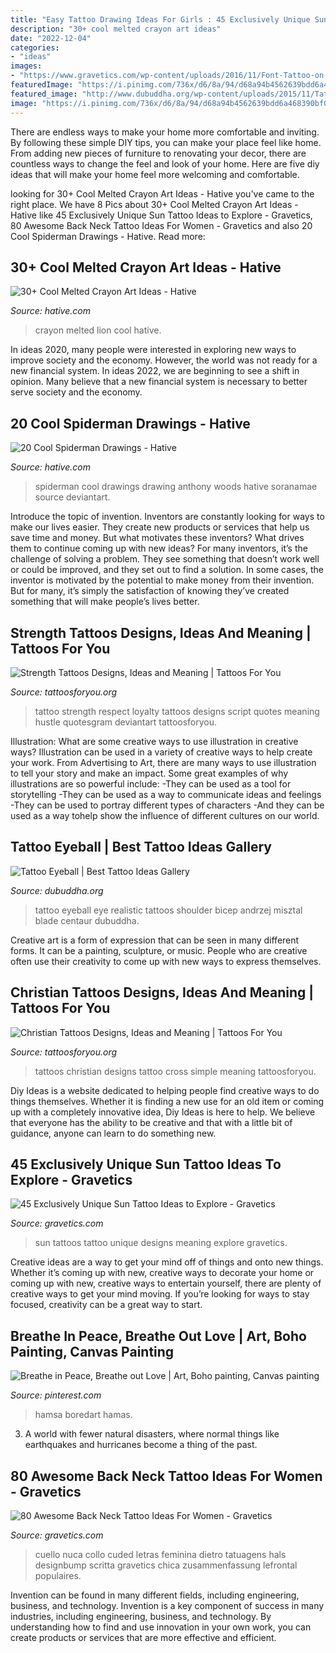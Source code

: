 ```yaml
---
title: "Easy Tattoo Drawing Ideas For Girls : 45 Exclusively Unique Sun Tattoo Ideas To Explore"
description: "30+ cool melted crayon art ideas"
date: "2022-12-04"
categories:
- "ideas"
images:
- "https://www.gravetics.com/wp-content/uploads/2016/11/Font-Tattoo-on-neck.jpg"
featuredImage: "https://i.pinimg.com/736x/d6/8a/94/d68a94b4562639bdd6a468390bf0a7af--breathe-in-canvas-paintings.jpg"
featured_image: "http://www.dubuddha.org/wp-content/uploads/2015/11/Tattoo-Eyeball.jpg"
image: "https://i.pinimg.com/736x/d6/8a/94/d68a94b4562639bdd6a468390bf0a7af--breathe-in-canvas-paintings.jpg"
---
```



There are endless ways to make your home more comfortable and inviting. By following these simple DIY tips, you can make your place feel like home. From adding new pieces of furniture to renovating your decor, there are countless ways to change the feel and look of your home. Here are five diy ideas that will make your home feel more welcoming and comfortable.

	

		
looking for 30+ Cool Melted Crayon Art Ideas - Hative you've came to the right place. We have 8 Pics about 30+ Cool Melted Crayon Art Ideas - Hative like 45 Exclusively Unique Sun Tattoo Ideas to Explore - Gravetics, 80 Awesome Back Neck Tattoo Ideas For Women - Gravetics and also 20 Cool Spiderman Drawings - Hative. Read more:
		
    
## 30+ Cool Melted Crayon Art Ideas - Hative

<img loading=lazy src="https://hative.com/wp-content/uploads/2014/04/melted-crayon-art/6-lion.jpg" onerror="this.onerror=null;this.src='https://tse4.mm.bing.net/th?id=OIP.sOliGzGfRDCIXUr85Sg2iwHaJ7&amp;pid=15.1';" alt="30+ Cool Melted Crayon Art Ideas - Hative">

_Source: hative.com_

>crayon melted lion cool hative. 

	

In ideas 2020, many people were interested in exploring new ways to improve society and the economy. However, the world was not ready for a new financial system. In ideas 2022, we are beginning to see a shift in opinion. Many believe that a new financial system is necessary to better serve society and the economy.

    
## 20 Cool Spiderman Drawings - Hative

<img loading=lazy src="https://hative.com/wp-content/uploads/2014/07/spiderman-drawings/6-spiderman-drawings.jpg" onerror="this.onerror=null;this.src='https://tse2.mm.bing.net/th?id=OIP.z5GgcAyBC4O8_uCadql1DQHaKN&amp;pid=15.1';" alt="20 Cool Spiderman Drawings - Hative">

_Source: hative.com_

>spiderman cool drawings drawing anthony woods hative soranamae source deviantart. 

	

Introduce the topic of invention.
Inventors are constantly looking for ways to make our lives easier. They create new products or services that help us save time and money. But what motivates these inventors? What drives them to continue coming up with new ideas?
For many inventors, it’s the challenge of solving a problem. They see something that doesn’t work well or could be improved, and they set out to find a solution. In some cases, the inventor is motivated by the potential to make money from their invention. But for many, it’s simply the satisfaction of knowing they’ve created something that will make people’s lives better.

    
## Strength Tattoos Designs, Ideas And Meaning | Tattoos For You

<img loading=lazy src="http://www.tattoosforyou.org/wp-content/uploads/2013/10/Strength-Tattoo-Ideas.jpg" onerror="this.onerror=null;this.src='https://tse1.mm.bing.net/th?id=OIP.XzyPjV5isrJBGa9f9VA6fQHaJ6&amp;pid=15.1';" alt="Strength Tattoos Designs, Ideas and Meaning | Tattoos For You">

_Source: tattoosforyou.org_

>tattoo strength respect loyalty tattoos designs script quotes meaning hustle quotesgram deviantart tattoosforyou. 

	

Illustration: What are some creative ways to use illustration in creative ways?
Illustration can be used in a variety of creative ways to help create your work. From Advertising to Art, there are many ways to use illustration to tell your story and make an impact. Some great examples of why illustrations are so powerful include: 
-They can be used as a tool for storytelling 
-They can be used as a way to communicate ideas and feelings 
-They can be used to portray different types of characters 
-And they can be used as a way tohelp show the influence of different cultures on our world.

    
## Tattoo Eyeball | Best Tattoo Ideas Gallery

<img loading=lazy src="http://www.dubuddha.org/wp-content/uploads/2015/11/Tattoo-Eyeball.jpg" onerror="this.onerror=null;this.src='https://tse1.mm.bing.net/th?id=OIP.VX2eATm1xj_U_jdhsWKOdQHaHa&amp;pid=15.1';" alt="Tattoo Eyeball | Best Tattoo Ideas Gallery">

_Source: dubuddha.org_

>tattoo eyeball eye realistic tattoos shoulder bicep andrzej misztal blade centaur dubuddha. 

	

Creative art is a form of expression that can be seen in many different forms. It can be a painting, sculpture, or music. People who are creative often use their creativity to come up with new ways to express themselves.

    
## Christian Tattoos Designs, Ideas And Meaning | Tattoos For You

<img loading=lazy src="https://www.tattoosforyou.org/wp-content/uploads/2013/09/Christian-Tattoos-Designs.jpg" onerror="this.onerror=null;this.src='https://tse4.mm.bing.net/th?id=OIP.X8h-asSP2QaLGAGbD2yuRAHaJ4&amp;pid=15.1';" alt="Christian Tattoos Designs, Ideas and Meaning | Tattoos For You">

_Source: tattoosforyou.org_

>tattoos christian designs tattoo cross simple meaning tattoosforyou. 

	

Diy Ideas is a website dedicated to helping people find creative ways to do things themselves. Whether it is finding a new use for an old item or coming up with a completely innovative idea, Diy Ideas is here to help. We believe that everyone has the ability to be creative and that with a little bit of guidance, anyone can learn to do something new.

    
## 45 Exclusively Unique Sun Tattoo Ideas To Explore - Gravetics

<img loading=lazy src="http://www.gravetics.com/wp-content/uploads/2017/05/minimaltattoo-smalltattoo-handpoked-suntattoo-handpokers.jpg" onerror="this.onerror=null;this.src='https://tse2.mm.bing.net/th?id=OIP.lrsOAcqeY9XXjwGOo5rs-AHaHa&amp;pid=15.1';" alt="45 Exclusively Unique Sun Tattoo Ideas to Explore - Gravetics">

_Source: gravetics.com_

>sun tattoos tattoo unique designs meaning explore gravetics. 

	

Creative ideas are a way to get your mind off of things and onto new things. Whether it’s coming up with new, creative ways to decorate your home or coming up with new, creative ways to entertain yourself, there are plenty of creative ways to get your mind moving. If you’re looking for ways to stay focused, creativity can be a great way to start.

    
## Breathe In Peace, Breathe Out Love | Art, Boho Painting, Canvas Painting

<img loading=lazy src="https://i.pinimg.com/736x/d6/8a/94/d68a94b4562639bdd6a468390bf0a7af--breathe-in-canvas-paintings.jpg" onerror="this.onerror=null;this.src='https://tse1.mm.bing.net/th?id=OIP.keWbRXD0MylbjkbR0ogO8AHaJ4&amp;pid=15.1';" alt="Breathe in Peace, Breathe out Love | Art, Boho painting, Canvas painting">

_Source: pinterest.com_

>hamsa boredart hamas. 

	

3. A world with fewer natural disasters, where normal things like earthquakes and hurricanes become a thing of the past. 

    
## 80 Awesome Back Neck Tattoo Ideas For Women - Gravetics

<img loading=lazy src="https://www.gravetics.com/wp-content/uploads/2016/11/Font-Tattoo-on-neck.jpg" onerror="this.onerror=null;this.src='https://tse2.mm.bing.net/th?id=OIP.gjuXliGaqgEb4NMZhWM0GAHaLl&amp;pid=15.1';" alt="80 Awesome Back Neck Tattoo Ideas For Women - Gravetics">

_Source: gravetics.com_

>cuello nuca collo cuded letras feminina dietro tatuagens hals designbump scritta gravetics chica zusammenfassung lefrontal populaires. 

	

Invention can be found in many different fields, including engineering, business, and technology.
Invention is a key component of success in many industries, including engineering, business, and technology. By understanding how to find and use innovation in your own work, you can create products or services that are more effective and efficient.

